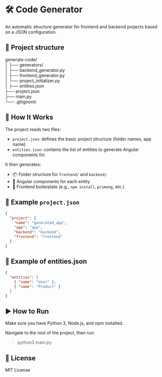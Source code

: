 # 🛠️ Code Generator

An automatic structure generator for frontend and backend projects based on a JSON configuration.


## 📁 Project structure

generate-code/\
│
├── generators/\
│ ├── backend_generator.py\
│ ├── frontend_generator.py\
│ └── project_initializer.py\
│
├── entities.json\
├── project.json\
├── main.py\
└── .gitignore\


## 🚀 How It Works

The project reads two files:

- `project.json`: defines the basic project structure (folder names, app name).
- `entities.json`: contains the list of entities to generate Angular components for.

It then generates:

- 📦 Folder structure for `frontend/` and `backend/`
- 🧩 Angular components for each entity
- 📁 Frontend boilerplate (e.g., `npm install`, `primeng`, etc.)

## 🧾 Example `project.json`

```json
{
  "project": {
    "name": "generated_app",
    "app": "app",
    "backend": "backend",
    "frontend": "frontend"
  }
}
```

## 🧾 Example of entities.json

```json
{
  "entities": [
    { "name": "User" },
    { "name": "Product" }
  ]
}
```

## ▶️ How to Run
Make sure you have Python 3, Node.js, and npm installed.

Navigate to the root of the project, then run:

> python3 main.py


## 📄 License
MIT License
